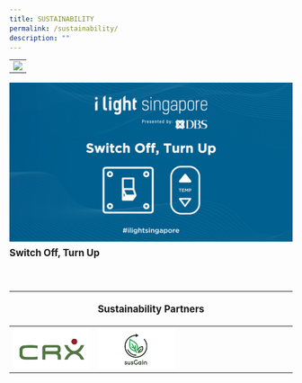 ```yaml
---
title: SUSTAINABILITY
permalink: /sustainability/
description: ""
---
```

<table>
<tbody>
		<tr>
			<td><a href="/sustainability/ilightipledge"><img align="left" src="/images/Sustainability/compressed%20202301_iiight%20singapore%20(ilip%20banner%20-%201920px%20x%201080px)-min.jpg"></a></td></tr></tbody></table>
<p style="font-size:17px; line-height:40px>
					<b>i Light i Pledge, presented by Alibaba Cloud</b></p>

<br>
		
<table>
<tbody>
		<tr>
			<td><a href="><img align="left" src="/images/Sustainability/ilight%20switch%20off%20turn%20up%20(1)-03.png">
			
</p><p style="font-size:17px; line-height:40px">
<b>Switch Off, Turn Up</b></p>																			 

<br>
<table style="width:100%">
<thead><tr><th colspan="4"><p style="font-size: 17px; line-height: 20px"> Sustainability Partners</p></th>
	</tr></thead>
	<tbody>
		<tr>
			<td style="width:30%"><a href="https://www.climateresources.net" target="_blank"><img src="/images/About/Sponsor%20Acknowledgement/crx_resized%20web%20version.png" align="left"></a></td>
			<td style="width:30%"><a href="https:www.susGain.com" target="_blank"><img src="/images/About/Sponsor%20Acknowledgement/sus%20grain_resized%20web%20version.png" align="left"></a></td>
			<td style="width:40%"></td>
		</tr>
	</tbody>
</table><p></p>